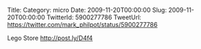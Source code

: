 Title: 
Category: micro
Date: 2009-11-20T00:00:00
Slug: 2009-11-20T00:00:00
TwitterId: 5900277786
TweetUrl: https://twitter.com/mark_philpot/status/5900277786

Lego Store http://post.ly/D4f4